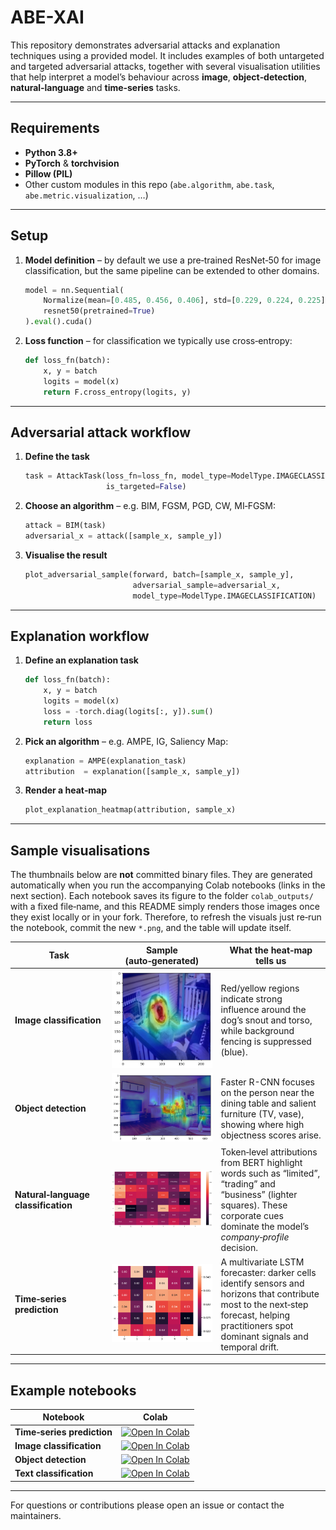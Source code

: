# ABE-XAI

This repository demonstrates adversarial attacks and explanation techniques using a provided model. It includes examples of both untargeted and targeted adversarial attacks, together with several visualisation utilities that help interpret a model’s behaviour across **image**, **object‑detection**, **natural‑language** and **time‑series** tasks.

---

## Requirements

* **Python 3.8+**
* **PyTorch** & **torchvision**
* **Pillow (PIL)**
* Other custom modules in this repo (`abe.algorithm`, `abe.task`, `abe.metric.visualization`, …)

---

## Setup

1. **Model definition** – by default we use a pre‑trained ResNet‑50 for image classification, but the same pipeline can be extended to other domains.

   ```python
   model = nn.Sequential(
       Normalize(mean=[0.485, 0.456, 0.406], std=[0.229, 0.224, 0.225]),
       resnet50(pretrained=True)
   ).eval().cuda()
   ```
2. **Loss function** – for classification we typically use cross‑entropy:

   ```python
   def loss_fn(batch):
       x, y = batch
       logits = model(x)
       return F.cross_entropy(logits, y)
   ```

---

## Adversarial attack workflow

1. **Define the task**

   ```python
   task = AttackTask(loss_fn=loss_fn, model_type=ModelType.IMAGECLASSIFICATION,
                     is_targeted=False)
   ```
2. **Choose an algorithm** – e.g. BIM, FGSM, PGD, CW, MI‑FGSM:

   ```python
   attack = BIM(task)
   adversarial_x = attack([sample_x, sample_y])
   ```
3. **Visualise the result**

   ```python
   plot_adversarial_sample(forward, batch=[sample_x, sample_y],
                           adversarial_sample=adversarial_x,
                           model_type=ModelType.IMAGECLASSIFICATION)
   ```

---

## Explanation workflow

1. **Define an explanation task**

   ```python
   def loss_fn(batch):
       x, y = batch
       logits = model(x)
       loss = -torch.diag(logits[:, y]).sum()
       return loss
   ```
2. **Pick an algorithm** – e.g. AMPE, IG, Saliency Map:

   ```python
   explanation = AMPE(explanation_task)
   attribution  = explanation([sample_x, sample_y])
   ```
3. **Render a heat‑map**

   ```python
   plot_explanation_heatmap(attribution, sample_x)
   ```

---

## Sample visualisations

The thumbnails below are **not** committed binary files. They are generated automatically when you run the accompanying Colab notebooks (links in the next section).  Each notebook saves its figure to the folder `colab_outputs/` with a fixed file‑name, and this README simply renders those images once they exist locally or in your fork.  Therefore, to refresh the visuals just re‑run the notebook, commit the new `*.png`, and the table will update itself.

| Task                                | Sample (auto‑generated)                                             | What the heat‑map tells us                                                                                                                                                                 |
| ----------------------------------- | ------------------------------------------------------------------- | ------------------------------------------------------------------------------------------------------------------------------------------------------------------------------------------ |
| **Image classification**            | ![Dog heat‑map](colab_outputs/image_classification.png)             | Red/yellow regions indicate strong influence around the dog’s snout and torso, while background fencing is suppressed (blue).           |
| **Object detection**                | ![Living‑room heat‑map](colab_outputs/object_detection.png)         | Faster R-CNN focuses on the person near the dining table and salient furniture (TV, vase), showing where high objectness scores arise.                                               |
| **Natural‑language classification** | ![BERT token saliency](colab_outputs/nlp_classification.png)        | Token‑level attributions from BERT highlight words such as “limited”, “trading” and “business” (lighter squares). These corporate cues dominate the model’s *company‑profile* decision.    |
| **Time‑series prediction**          | ![LSTM attribution matrix](colab_outputs/time_series_perdition.png) | A multivariate LSTM forecaster: darker cells identify sensors and horizons that contribute most to the next‑step forecast, helping practitioners spot dominant signals and temporal drift. |

---

## Example notebooks

| Notebook                   | Colab                                                                                                                                                                               |
| -------------------------- | ----------------------------------------------------------------------------------------------------------------------------------------------------------------------------------- |
| **Time‑series prediction** | [![Open In Colab](https://colab.research.google.com/assets/colab-badge.svg)](https://colab.research.google.com/github/LMBTough/ABE-XAI/blob/main/colab/time_series_predition.ipynb) |
| **Image classification**   | [![Open In Colab](https://colab.research.google.com/assets/colab-badge.svg)](https://colab.research.google.com/github/LMBTough/ABE-XAI/blob/main/colab/image_classification.ipynb)  |
| **Object detection**       | [![Open In Colab](https://colab.research.google.com/assets/colab-badge.svg)](https://colab.research.google.com/github/LMBTough/ABE-XAI/blob/main/colab/object_detection.ipynb)      |
| **Text classification**    | [![Open In Colab](https://colab.research.google.com/assets/colab-badge.svg)](https://colab.research.google.com/github/LMBTough/ABE-XAI/blob/main/colab/nlp_classification.ipynb)    |

---

For questions or contributions please open an issue or contact the maintainers.
